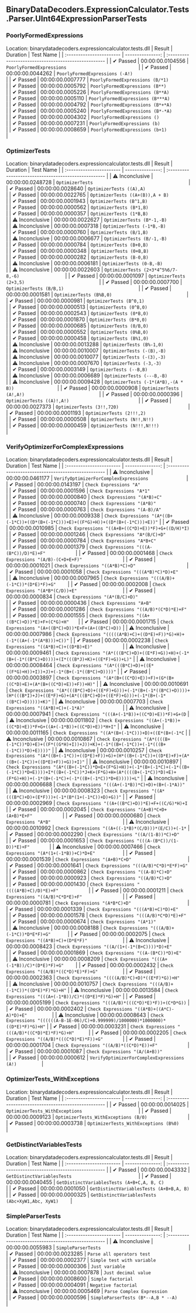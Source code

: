 ## BinaryDataDecoders.ExpressionCalculator.Tests.Parser.UInt64ExpressionParserTests

### PoorlyFormedExpressions
 Location: binarydatadecoders.expressioncalculator.tests.dll
| Result                   | Duration         | Test Name                                          |
| :----------------------- | ---------------: | :--------------------------------------------------- |
|  ✔ Passed               | 00:00:00.0104556 | `PoorlyFormedExpressions                           ` |
|  ✔ Passed               | 00:00:00.0044262 | `PoorlyFormedExpressions (-A!)                     ` |
|  ✔ Passed               | 00:00:00.0007777 | `PoorlyFormedExpressions (B/*1)                    ` |
|  ✔ Passed               | 00:00:00.0005792 | `PoorlyFormedExpressions (B**)                     ` |
|  ✔ Passed               | 00:00:00.0005226 | `PoorlyFormedExpressions (B**A)                    ` |
|  ✔ Passed               | 00:00:00.0005110 | `PoorlyFormedExpressions (B***A)                   ` |
|  ✔ Passed               | 00:00:00.0004792 | `PoorlyFormedExpressions (B*+*A)                   ` |
|  ✔ Passed               | 00:00:00.0005240 | `PoorlyFormedExpressions (B*-*A)                   ` |
|  ✔ Passed               | 00:00:00.0004302 | `PoorlyFormedExpressions ()                        ` |
|  ✔ Passed               | 00:00:00.0007231 | `PoorlyFormedExpressions (b)                       ` |
|  ✔ Passed               | 00:00:00.0008659 | `PoorlyFormedExpressions (b+1)                     ` |

### OptimizerTests
 Location: binarydatadecoders.expressioncalculator.tests.dll
| Result                   | Duration         | Test Name                                          |
| :----------------------- | ---------------: | :--------------------------------------------------- |
|  ⚠ Inconclusive        | 00:00:00.0248728 | `OptimizerTests                                    ` |
|  ✔ Passed               | 00:00:00.0028640 | `OptimizerTests ((A),A)                            ` |
|  ✔ Passed               | 00:00:00.0022765 | `OptimizerTests ((A+(B)),A + B)                    ` |
|  ✔ Passed               | 00:00:00.0001943 | `OptimizerTests (B^1,B)                            ` |
|  ✔ Passed               | 00:00:00.0000562 | `OptimizerTests (B*1,B)                            ` |
|  ✔ Passed               | 00:00:00.0000357 | `OptimizerTests (1*B,B)                            ` |
|  ⚠ Inconclusive        | 00:00:00.0022627 | `OptimizerTests (B*-1,-B)                          ` |
|  ⚠ Inconclusive        | 00:00:00.0007318 | `OptimizerTests (-1*B,-B)                          ` |
|  ✔ Passed               | 00:00:00.0000760 | `OptimizerTests (B/1,B)                            ` |
|  ⚠ Inconclusive        | 00:00:00.0006677 | `OptimizerTests (B/-1,-B)                          ` |
|  ✔ Passed               | 00:00:00.0000784 | `OptimizerTests (B+0,B)                            ` |
|  ✔ Passed               | 00:00:00.0000348 | `OptimizerTests (0+B,B)                            ` |
|  ✔ Passed               | 00:00:00.0000282 | `OptimizerTests (B-0,B)                            ` |
|  ⚠ Inconclusive        | 00:00:00.0006181 | `OptimizerTests (0-B,-B)                           ` |
|  ⚠ Inconclusive        | 00:00:00.0022603 | `OptimizerTests (2+3*4^5%6/7-8,-6)                 ` |
|  ✔ Passed               | 00:00:00.0001097 | `OptimizerTests (2+3,5)                            ` |
|  ✔ Passed               | 00:00:00.0007700 | `OptimizerTests (B/B,1)                            ` |
|  ✔ Passed               | 00:00:00.0001581 | `OptimizerTests (B%B,0)                            ` |
|  ✔ Passed               | 00:00:00.0000981 | `OptimizerTests (B^0,1)                            ` |
|  ✔ Passed               | 00:00:00.0000513 | `OptimizerTests (0^B,0)                            ` |
|  ✔ Passed               | 00:00:00.0002543 | `OptimizerTests (0*B,0)                            ` |
|  ✔ Passed               | 00:00:00.0001870 | `OptimizerTests (B*0,0)                            ` |
|  ✔ Passed               | 00:00:00.0000685 | `OptimizerTests (0/B,0)                            ` |
|  ✔ Passed               | 00:00:00.0000552 | `OptimizerTests (0%B,0)                            ` |
|  ✔ Passed               | 00:00:00.0000458 | `OptimizerTests (B%1,0)                            ` |
|  ⚠ Inconclusive        | 00:00:00.0013288 | `OptimizerTests (B%-1,0)                           ` |
|  ⚠ Inconclusive        | 00:00:00.0010007 | `OptimizerTests (-(B),-B)                          ` |
|  ⚠ Inconclusive        | 00:00:00.0010077 | `OptimizerTests (-(3),-3)                          ` |
|  ⚠ Inconclusive        | 00:00:00.0007670 | `OptimizerTests (-3,-3)                            ` |
|  ✔ Passed               | 00:00:00.0003149 | `OptimizerTests (--B,B)                            ` |
|  ⚠ Inconclusive        | 00:00:00.0006689 | `OptimizerTests (---B,-B)                          ` |
|  ⚠ Inconclusive        | 00:00:00.0009428 | `OptimizerTests (-1*(A*B),-(A * B))                ` |
|  ✔ Passed               | 00:00:00.0000908 | `OptimizerTests (A!,A!)                            ` |
|  ✔ Passed               | 00:00:00.0000396 | `OptimizerTests ((A)!,A!)                          ` |
|  ✔ Passed               | 00:00:00.0027373 | `OptimizerTests (3!!,720)                          ` |
|  ✔ Passed               | 00:00:00.0001193 | `OptimizerTests (2!!!,2)                           ` |
|  ✔ Passed               | 00:00:00.0000508 | `OptimizerTests (N!!,N!!)                          ` |
|  ✔ Passed               | 00:00:00.0000459 | `OptimizerTests (N!!!,N!!!)                        ` |

### VerifyOptimizerForComplexExpressions
 Location: binarydatadecoders.expressioncalculator.tests.dll
| Result                   | Duration         | Test Name                                          |
| :----------------------- | ---------------: | :--------------------------------------------------- |
|  ⚠ Inconclusive        | 00:00:00.0461177 | `VerifyOptimizerForComplexExpressions              ` |
|  ✔ Passed               | 00:00:00.0143197 | `Check Expressions "A"                             ` |
|  ✔ Passed               | 00:00:00.0001596 | `Check Expressions "A*1"                           ` |
|  ✔ Passed               | 00:00:00.0000840 | `Check Expressions "(A*B)+C"                       ` |
|  ✔ Passed               | 00:00:00.0000740 | `Check Expressions "(A*B)"                         ` |
|  ✔ Passed               | 00:00:00.0000763 | `Check Expressions "(A-B)/A"                       ` |
|  ⚠ Inconclusive        | 00:00:00.0009338 | `Check Expressions "(A*((B+(-1*C))+((D*(B+(-1*C)))+E)+((F*G)+H))+((D*(B+(-1*C)))+E))"` |
|  ✔ Passed               | 00:00:00.0010985 | `Check Expressions "((A+B+((C*D)+E))*F)+G+((D/H)*I)` |
|  ✔ Passed               | 00:00:00.0001246 | `Check Expressions "A*(B/C)+D"                     ` |
|  ✔ Passed               | 00:00:00.0000784 | `Check Expressions "A*B+C"                         ` |
|  ✔ Passed               | 00:00:00.0001379 | `Check Expressions "(((A-(B*C))/D)*E)+F"           ` |
|  ✔ Passed               | 00:00:00.0001468 | `Check Expressions "(A/B)-(C+D+E+F)"               ` |
|  ✔ Passed               | 00:00:00.0001021 | `Check Expressions "((A*B)*C)+D"                   ` |
|  ✔ Passed               | 00:00:00.0001058 | `Check Expressions "(((A*B)*C)*D)+E"               ` |
|  ⚠ Inconclusive        | 00:00:00.0007965 | `Check Expressions "(((A/B)+(-1*C))*(D*E)*F)+G"    ` |
|  ✔ Passed               | 00:00:00.0002008 | `Check Expressions "(A*B*(C/D))+E"                 ` |
|  ✔ Passed               | 00:00:00.0000834 | `Check Expressions "(A*(B/C)+D)"                   ` |
|  ✔ Passed               | 00:00:00.0000436 | `Check Expressions "A+B"                           ` |
|  ✔ Passed               | 00:00:00.0001286 | `Check Expressions "((A/B)*(C*D)*E)+F"             ` |
|  ✔ Passed               | 00:00:00.0001555 | `Check Expressions "((A+((B*C)+D))*E)+F+(C*G)+H"   ` |
|  ✔ Passed               | 00:00:00.0001715 | `Check Expressions "(A+((B*C)+D))*E+F+(A+((B*C)+D))` |
|  ⚠ Inconclusive        | 00:00:00.0007986 | `Check Expressions "(((((A*B)+C)+((D*E)+F))*G)+H)+(-1*((A+(-1*(A*B)))+C))"` |
|  ✔ Passed               | 00:00:00.0002238 | `Check Expressions "((A*B)+C)+((D*B)+E)"           ` |
|  ⚠ Inconclusive        | 00:00:00.0009461 | `Check Expressions "(A*(((B*C)+D)+((E*F)+G))+H)+(-1*(B+(-1*((B*C)+D))))+(I*(((B*J)+K)+((E*F)+G))+L)"` |
|  ⚠ Inconclusive        | 00:00:00.0008464 | `Check Expressions "(A*(((B*C)+D)+((E*((F*G)+H))+I))+J)+(-1*(B+(-1*((B*C)+D))))"` |
|  ✔ Passed               | 00:00:00.0003897 | `Check Expressions "(A*(B+((C*D)+E))+F)+(G*(B+((C*D)+E)+(A*(B+((C*D)+E))+F))+H)"` |
|  ⚠ Inconclusive        | 00:00:00.0010691 | `Check Expressions "(A*(((B*C)+D)+((E*F)+G)))+(-1*(B+(-1*((B*C)+D))))+(H*(((B*I)+J)+((E*F)+G)+(A*(((B*C)+D)+((E*F)+G)))+(-1*(B+(-1*((B*C)+D)))))+K)"` |
|  ⚠ Inconclusive        | 00:00:00.0007703 | `Check Expressions "((A*B)+C)+(-1*A)"              ` |
|  ⚠ Inconclusive        | 00:00:00.0007941 | `Check Expressions "(((A+(-1*B))+((C*D)+E))*F)+G+(D` |
|  ⚠ Inconclusive        | 00:00:00.0011802 | `Check Expressions "((A+(-1*B))+((C*D)+E))*F+G+((A+(-1*B))+((C*D)+E))*H+I"` |
|  ⚠ Inconclusive        | 00:00:00.0011165 | `Check Expressions "((A*(B+(-1*C)))+D)+((E*(B+(-1*C` |
|  ⚠ Inconclusive        | 00:00:00.0010867 | `Check Expressions "(A*((((B+(-1*C))*D)+E)+((F*((G*H)+I))+J))+K)+(-1*((B+(-1*C))+(-1*(((B+(-1*C))*D)+E))))"` |
|  ⚠ Inconclusive        | 00:00:00.0010257 | `Check Expressions "(A*((B+(-1*C))+((D*E)+F))+G)+(H*((B+(-1*C))+((D*E)+F)+(A*((B+(-1*C))+((D*E)+F))+G))+I)"` |
|  ⚠ Inconclusive        | 00:00:00.0010897 | `Check Expressions "(A*((B+(-1*C))*D+E+(F*G)+H))+(-1*(B+(-1*C)+(-1*((B+(-1*C))*D+E))))+I*((B+(-1*C))*J+K+(F*G)+H+(A*((((B+(-1*C))*D)+E)+(F*G)+H))+(-1*(B+(-1*C)+(-1*((B+(-1*C))*D+E)))))+L"` |
|  ⚠ Inconclusive        | 00:00:00.0006688 | `Check Expressions "(((A+(-1*B))*C)+D)+(B+(-1*A))" ` |
|  ⚠ Inconclusive        | 00:00:00.0008323 | `Check Expressions "((A*(((B*C)+D)+(E*F)))+(-1*(B*(1+(-1*C))+D)+G))"` |
|  ✔ Passed               | 00:00:00.0002969 | `Check Expressions "((A+((B*C)+D))*E)+F+((C/G)*H)+I` |
|  ✔ Passed               | 00:00:00.0002045 | `Check Expressions "(A+B)*C+D+(A+B)*E+F"           ` |
|  ✔ Passed               | 00:00:00.0000680 | `Check Expressions "A*B"                           ` |
|  ⚠ Inconclusive        | 00:00:00.0010992 | `Check Expressions "((A+((-1*B)*(C/D)))*(E/C))+(-1*` |
|  ✔ Passed               | 00:00:00.0002290 | `Check Expressions "((A/(1-B))*C)+D"               ` |
|  ✔ Passed               | 00:00:00.0001653 | `Check Expressions "(((A-(B*C))/(1-D))*E)+F"       ` |
|  ⚠ Inconclusive        | 00:00:00.0007466 | `Check Expressions "(A*(1+(-1*B))+C)*D+E"          ` |
|  ✔ Passed               | 00:00:00.0001539 | `Check Expressions "(A+B)*C+D"                     ` |
|  ✔ Passed               | 00:00:00.0001641 | `Check Expressions "(((A/B)*C*D)*E*F)+G"           ` |
|  ✔ Passed               | 00:00:00.0000862 | `Check Expressions "((A-B)*C)+D"                   ` |
|  ✔ Passed               | 00:00:00.0000923 | `Check Expressions "((A/B)*C)+D"                   ` |
|  ✔ Passed               | 00:00:00.0001430 | `Check Expressions "((((A*B)+C)/D)*E)+F"           ` |
|  ✔ Passed               | 00:00:00.0001211 | `Check Expressions "((A/B)*C*D*E)+F"               ` |
|  ✔ Passed               | 00:00:00.0000781 | `Check Expressions "(A*B*C)+D"                     ` |
|  ✔ Passed               | 00:00:00.0001339 | `Check Expressions "(((A*B)+C)*D)+E"               ` |
|  ✔ Passed               | 00:00:00.0001578 | `Check Expressions "(((A/B)*C*D)*E)+F"             ` |
|  ✔ Passed               | 00:00:00.0000674 | `Check Expressions "(A*1)"                         ` |
|  ⚠ Inconclusive        | 00:00:00.0008188 | `Check Expressions "(((A/B)+(-1*C))*D*E*F)+G"      ` |
|  ✔ Passed               | 00:00:00.0002075 | `Check Expressions "((A*B)+C)+(D*E*F)"             ` |
|  ⚠ Inconclusive        | 00:00:00.0008423 | `Check Expressions "((A/(1+(-1*(B+C))))*D)+E"      ` |
|  ✔ Passed               | 00:00:00.0001869 | `Check Expressions "((A-(B*C))*D)+E"               ` |
|  ⚠ Inconclusive        | 00:00:00.0008209 | `Check Expressions "(((A+(-1*B))/C)*(D*E)*F)+G"    ` |
|  ✔ Passed               | 00:00:00.0002432 | `Check Expressions "((A/B)*((C*D)*E)*F)+G"         ` |
|  ✔ Passed               | 00:00:00.0002363 | `Check Expressions "((((A/B)*C)+D)*((E*F)*G))+H"   ` |
|  ⚠ Inconclusive        | 00:00:00.0010757 | `Check Expressions "(((A/B)+(-1*C))*((D*E)*F)*G)+H"` |
|  ⚠ Inconclusive        | 00:00:00.0013584 | `Check Expressions "(((A+(-1*B))/C)*((D*E)*F)*G)+H"` |
|  ✔ Passed               | 00:00:00.0005199 | `Check Expressions "(((A/B)*(((C*D)*E)*F))+(C*D*G))` |
|  ✔ Passed               | 00:00:00.0002402 | `Check Expressions "((A*B)+((A*C)-A)*D)+E"         ` |
|  ⚠ Inconclusive        | 00:00:00.0008643 | `Check Expressions "((((((A-B-1E-06)/C)+0.999999)/1000000)*1000000)*((D*E)*F)*G)+H"` |
|  ✔ Passed               | 00:00:00.0003231 | `Check Expressions "(((A/B)*((C*D)*E)*F)*G)+H"     ` |
|  ✔ Passed               | 00:00:00.0002205 | `Check Expressions "((A/B)*(((C*D)*E)*F))+G"       ` |
|  ✔ Passed               | 00:00:00.0001704 | `Check Expressions "((A/B)*((C*D)*E))+F"           ` |
|  ✔ Passed               | 00:00:00.0001087 | `Check Expressions "(A/(A+B))"                     ` |
|  ✔ Passed               | 00:00:00.0000612 | `VerifyOptimizerForComplexExpressions (A!)         ` |

### OptimizerTests_WithExceptions
 Location: binarydatadecoders.expressioncalculator.tests.dll
| Result                   | Duration         | Test Name                                          |
| :----------------------- | ---------------: | :--------------------------------------------------- |
|  ✔ Passed               | 00:00:00.0014025 | `OptimizerTests_WithExceptions                     ` |
|  ✔ Passed               | 00:00:00.0009123 | `OptimizerTests_WithExceptions (B/0)               ` |
|  ✔ Passed               | 00:00:00.0003738 | `OptimizerTests_WithExceptions (B%0)               ` |

### GetDistinctVariablesTests
 Location: binarydatadecoders.expressioncalculator.tests.dll
| Result                   | Duration         | Test Name                                          |
| :----------------------- | ---------------: | :--------------------------------------------------- |
|  ✔ Passed               | 00:00:00.0043332 | `GetDistinctVariablesTests                         ` |
|  ✔ Passed               | 00:00:00.0040455 | `GetDistinctVariablesTests (A+B+C,A, B, C)         ` |
|  ✔ Passed               | 00:00:00.0001050 | `GetDistinctVariablesTests (A+B+B,A, B)            ` |
|  ✔ Passed               | 00:00:00.0000325 | `GetDistinctVariablesTests (Abc+XyW1,Abc, XyW1)    ` |

### SimpleParserTests
 Location: binarydatadecoders.expressioncalculator.tests.dll
| Result                   | Duration         | Test Name                                          |
| :----------------------- | ---------------: | :--------------------------------------------------- |
|  ⚠ Inconclusive        | 00:00:00.0055983 | `SimpleParserTests                                 ` |
|  ✔ Passed               | 00:00:00.0023285 | `Parse all operators test                          ` |
|  ✔ Passed               | 00:00:00.0002377 | `Simple test with variable                         ` |
|  ✔ Passed               | 00:00:00.0000306 | `Just variable                                     ` |
|  ⚠ Inconclusive        | 00:00:00.0007878 | `Just decimal value                                ` |
|  ✔ Passed               | 00:00:00.0008600 | `Simple factorial                                  ` |
|  ✔ Passed               | 00:00:00.0004091 | `Negative factorial                                ` |
|  ⚠ Inconclusive        | 00:00:00.0005469 | `Parse Complex Expression                          ` |
|  ✔ Passed               | 00:00:00.0000596 | `SimpleParserTests (B*--A,B * --A)                 ` |

